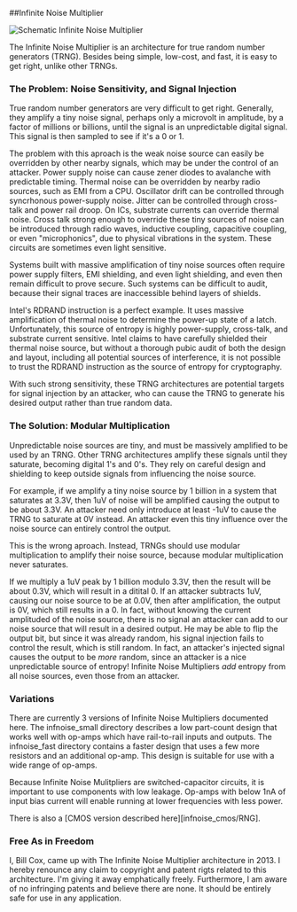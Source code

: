 ##Infinite Noise Multiplier

![Schematic Infinite Noise Multiplier](infnoise_small/schematic.png?raw=true "Infinite
Noise Multiplier")

The Infinite Noise Multiplier is an architecture for true random number generators (TRNG).
Besides being simple, low-cost, and fast, it is easy to get right, unlike other TRNGs.

### The Problem: Noise Sensitivity, and Signal Injection

True random number generators are very difficult to get right.  Generally, they amplify a
tiny noise signal, perhaps only a microvolt in amplitude, by a factor of millions or
billions, until the signal is an unpredictable digital signal.  This signal is then
sampled to see if it's a 0 or 1.

The problem with this aproach is the weak noise source can easily be overridden by other
nearby signals, which may be under the control of an attacker.  Power supply noise can
cause zener diodes to avalanche with predictable timing.  Thermal noise can be overridden
by nearby radio sources, such as EMI from a CPU.  Oscillator drift can be controlled
through syncrhonous power-supply noise.  Jitter can be controlled through cross-talk and
power rail droop.  On ICs, substrate currents can override thermal noise.  Cross talk
strong enough to override these tiny sources of noise can be introduced through radio
waves, inductive coupling, capacitive coupling, or even "microphonics", due to physical
vibrations in the system.  These circuits are sometimes even light sensitive.

Systems built with massive amplification of tiny noise sources often require power supply
filters, EMI shielding, and even light shielding, and even then remain difficult to prove
secure.  Such systems can be difficult to audit, because their signal traces are
inaccessible behind layers of shields.

Intel's RDRAND instruction is a perfect example.  It uses massive amplification of thermal
noise to determine the power-up state of a latch.  Unfortunately, this source of entropy
is highly power-supply, cross-talk, and substrate current sensitive.  Intel claims to have
carefully shielded their thermal noise source, but without a thorough pubic audit of both
the design and layout, including all potential sources of interference, it is not possible
to trust the RDRAND instruction as the source of entropy for cryptography.

With such strong sensitivity, these TRNG architectures are potential targets for signal
injection by an attacker, who can cause the TRNG to generate his desired output rather
than true random data.

### The Solution: Modular Multiplication

Unpredictable noise sources are tiny, and must be massively amplified to be used by an
TRNG.  Other TRNG architectures amplify these signals until they saturate, becoming
digital 1's and 0's.  They rely on careful design and shielding to keep outside signals
from influencing the noise source.

For example, if we amplify a tiny noise source by 1 billion in a system that saturates at
3.3V, then 1uV of noise will be amplified causing the output to be about 3.3V.  An
attacker need only introduce at least -1uV to cause the TRNG to saturate at 0V instead.
An attacker even this tiny influence over the noise source can entirely control the
output.

This is the wrong aproach.  Instead, TRNGs should use modular multiplication to amplify
their noise source, because modular multiplication never saturates.

If we multiply a 1uV peak by 1 billion modulo 3.3V, then the result will be about 0.3V,
which will result in a ditital 0.  If an attacker subtracts 1uV, causing our noise source
to be at 0.0V, then after amplification, the output is 0V, which still results in a 0.  In
fact, without knowing the current amplituded of the noise source, there is no signal an
attacker can add to our noise source that will result in a desired output.  He may be able
to flip the output bit, but since it was already random, his signal injection fails to
control the result, which is still random.  In fact, an attacker's injected signal causes
the output to be *more* random, since an attacker is a nice unpredictable source of
entropy!  Infinite Noise Multipliers *add* entropy from all noise sources, even those from
an attacker.

### Variations

There are currently 3 versions of Infinite Noise Multipliers documented here.  The
infnoise_small directory describes a low part-count design that works well with op-amps
which have rail-to-rail inputs and outputs.  The infnoise_fast directory contains a faster
design that uses a few more resistors and an additional op-amp.  This design is suitable
for use with a wide range of op-amps.

Because Infinite Noise Mulitpliers are switched-capacitor circuits, it is important to use
components with low leakage.  Op-amps with below 1nA of input bias current will enable
running at lower frequencies with less power.

There is also a [CMOS version described here][infnoise_cmos/RNG].

### Free As in Freedom

I, Bill Cox, came up with The Infinite Noise Multiplier architecture in 2013.  I hereby
renounce any claim to copyright and patent rigts related to this architecture.  I'm giving
it away emphatically freely.  Furthermore, I am aware of no infringing patents and believe
there are none.  It should be entirely safe for use in any application.
